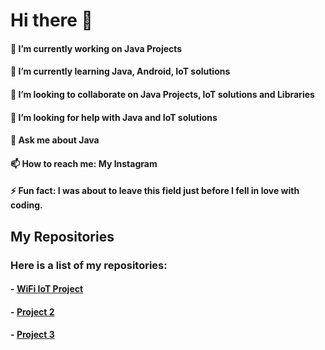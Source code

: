 # Hi there 👋

#### 🔭 I’m currently working on Java Projects
#### 🌱 I’m currently learning Java, Android, IoT solutions
#### 👯 I’m looking to collaborate on Java Projects, IoT solutions and Libraries
#### 🤔 I’m looking for help with Java and IoT solutions
#### 💬 Ask me about Java
#### 📫 How to reach me: My Instagram
#### ⚡ Fun fact: I was about to leave this field just before I fell in love with coding.

## My Repositories

### Here is a list of my repositories:

#### - [WiFi IoT Project](https://github.com/adreysanjunadel/year2_expo_wifi_iot_project)
#### - [Project 2](https://github.com/YourUsername/Project2)
#### - [Project 3](https://github.com/YourUsername/Project3)
